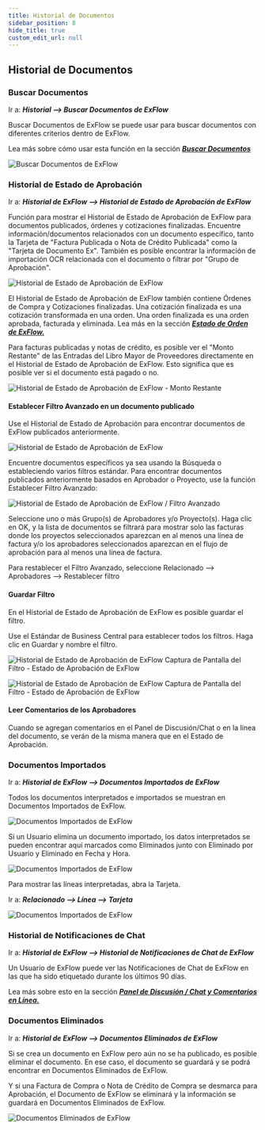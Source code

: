 ```yaml
---
title: Historial de Documentos
sidebar_position: 8
hide_title: true
custom_edit_url: null
---
```

## Historial de Documentos

### Buscar Documentos

Ir a: ***Historial \--\> Buscar Documentos de ExFlow***

Buscar Documentos de ExFlow se puede usar para buscar documentos con diferentes criterios dentro de ExFlow.

Lea más sobre cómo usar esta función en la sección [***Buscar Documentos***](https://docs.exflow.cloud/business-central/docs/user-manual/business-functionality/search-documents#search-documents)

![Buscar Documentos de ExFlow](@site/static/img/media/image312.png)

### Historial de Estado de Aprobación

Ir a: ***Historial de ExFlow \--\> Historial de Estado de Aprobación de ExFlow***

Función para mostrar el Historial de Estado de Aprobación de ExFlow para documentos publicados, órdenes y cotizaciones finalizadas. Encuentre información/documentos relacionados con un documento específico, tanto la Tarjeta de "Factura Publicada o Nota de Crédito Publicada" como la "Tarjeta de Documento Ex". También es posible encontrar la información de importación OCR relacionada con el documento o filtrar por "Grupo de Aprobación".

![Historial de Estado de Aprobación de ExFlow](@site/static/img/media/image314.png)

El Historial de Estado de Aprobación de ExFlow también contiene Órdenes de Compra y Cotizaciones finalizadas. Una cotización finalizada es una cotización transformada en una orden. Una orden finalizada es una orden aprobada, facturada y eliminada. Lea más en la sección [***Estado de Orden de ExFlow.***](https://docs.exflow.cloud/business-central/docs/user-manual/approval-workflow/exflow-order-status#exflow-order-status-1)

Para facturas publicadas y notas de crédito, es posible ver el "Monto Restante" de las Entradas del Libro Mayor de Proveedores directamente en el Historial de Estado de Aprobación de ExFlow. Esto significa que es posible ver si el documento está pagado o no.

![Historial de Estado de Aprobación de ExFlow - Monto Restante](@site/static/img/media/image313.png)

#### Establecer Filtro Avanzado en un documento publicado

Use el Historial de Estado de Aprobación para encontrar documentos de ExFlow publicados anteriormente.

![Historial de Estado de Aprobación de ExFlow](@site/static/img/media/image315.png)

Encuentre documentos específicos ya sea usando la Búsqueda o estableciendo varios filtros estándar. Para encontrar documentos publicados anteriormente basados en Aprobador o Proyecto, use la función Establecer Filtro Avanzado:

![Historial de Estado de Aprobación de ExFlow / Filtro Avanzado](@site/static/img/media/image316.png)

Seleccione uno o más Grupo(s) de Aprobadores y/o Proyecto(s). Haga clic en OK, y la lista de documentos se filtrará para mostrar solo las facturas donde los proyectos seleccionados aparezcan en al menos una línea de factura y/o los aprobadores seleccionados aparezcan en el flujo de aprobación para al menos una línea de factura.

Para restablecer el Filtro Avanzado, seleccione Relacionado \--\> Aprobadores \--\> Restablecer filtro

#### Guardar Filtro

En el Historial de Estado de Aprobación de ExFlow es posible guardar el filtro.

Use el Estándar de Business Central para establecer todos los filtros. Haga clic en Guardar y nombre el filtro.

![Historial de Estado de Aprobación de ExFlow Captura de Pantalla del Filtro - Estado de Aprobación de ExFlow](@site/static/img/media/image317.png)

![Historial de Estado de Aprobación de ExFlow Captura de Pantalla del Filtro - Estado de Aprobación de ExFlow](@site/static/img/media/image318.png)

#### Leer Comentarios de los Aprobadores

Cuando se agregan comentarios en el Panel de Discusión/Chat o en la línea del documento, se verán de la misma manera que en el Estado de Aprobación.

### Documentos Importados

Ir a: ***Historial de ExFlow \--\> Documentos Importados de ExFlow***

Todos los documentos interpretados e importados se muestran en Documentos Importados de ExFlow.

![Documentos Importados de ExFlow](@site/static/img/media/image319.png)

Si un Usuario elimina un documento importado, los datos interpretados se pueden encontrar aquí marcados como Eliminados junto con Eliminado por Usuario y Eliminado en Fecha y Hora.

![Documentos Importados de ExFlow](@site/static/img/media/image320.png)

Para mostrar las líneas interpretadas, abra la Tarjeta.

Ir a: ***Relacionado \--\> Línea \--\> Tarjeta***

![Documentos Importados de ExFlow](@site/static/img/media/image321.png)

### Historial de Notificaciones de Chat

Ir a: ***Historial de ExFlow \--\> Historial de Notificaciones de Chat de ExFlow***

Un Usuario de ExFlow puede ver las Notificaciones de Chat de ExFlow en las que ha sido etiquetado durante los últimos 90 días.

Lea más sobre esto en la sección [***Panel de Discusión / Chat y Comentarios en Línea.***](https://docs.exflow.cloud/business-central/docs/user-manual/approval-workflow/notifications-in-business-central#discussion-panel--chat-and-line-comments)

### Documentos Eliminados

Ir a: ***Historial de ExFlow \--\> Documentos Eliminados de ExFlow***

Si se crea un documento en ExFlow pero aún no se ha publicado, es posible eliminar el documento. En ese caso, el documento se guardará y se podrá encontrar en Documentos Eliminados de ExFlow.

Y si una Factura de Compra o Nota de Crédito de Compra se desmarca para Aprobación, el Documento de ExFlow se eliminará y la información se guardará en Documentos Eliminados de ExFlow.

![Documentos Eliminados de ExFlow](@site/static/img/media/image322.png)